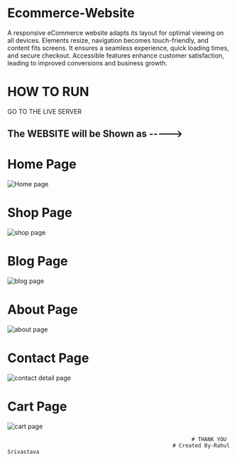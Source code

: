 # Ecommerce-Website
A responsive eCommerce website adapts its layout for optimal viewing on all devices. Elements resize, navigation becomes touch-friendly, and content fits screens. It ensures a seamless experience, quick loading times, and secure checkout. Accessible features enhance customer satisfaction, leading to improved conversions and business growth.

# HOW TO RUN

GO TO THE LIVE SERVER

## The WEBSITE will be Shown  as ----->

# Home Page

![Home page](https://github.com/RahulSrvst/Ecommerce-Website/assets/130776919/f9f756a0-7d76-40e7-8655-dc889953dbca)

# Shop Page
![shop page](https://github.com/RahulSrvst/Ecommerce-Website/assets/130776919/8349cf0a-f4e0-4ec2-ae28-389e171cf3de)


# Blog Page

![blog page](https://github.com/RahulSrvst/Ecommerce-Website/assets/130776919/d08e58a6-ebd2-44ed-8fce-eeda052b5d39)

# About Page
![about page](https://github.com/RahulSrvst/Ecommerce-Website/assets/130776919/984ce9c5-6670-4167-95de-3ae4308cff60)

# Contact Page

![contact detail page](https://github.com/RahulSrvst/Ecommerce-Website/assets/130776919/c7e3aab6-0634-42c5-bb26-3a843c1a0cc4)

# Cart Page

![cart page](https://github.com/RahulSrvst/Ecommerce-Website/assets/130776919/b7a778e2-9d3d-4ed5-abf0-ef9888248096)


                                                              # THANK YOU
                                                        # Created By-Rahul Srivastava
